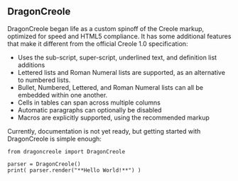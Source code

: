 
## DragonCreole

DragonCreole began life as a custom spinoff of the Creole markup, optimized for speed and HTML5 compliance.  It has some additional features that make it different from the official Creole 1.0 specification:

* Uses the sub-script, super-script, underlined text, and definition list additions
* Lettered lists and Roman Numeral lists are supported, as an alternative to numbered lists.
* Bullet, Numbered, Lettered, and Roman Numeral lists can all be embedded within one another.
* Cells in tables can span across multiple columns
* Automatic paragraphs can optionally be disabled
* Macros are explicitly supported, using the recommended markup

Currently, documentation is not yet ready, but getting started with DragonCreole is simple enough:

```
from dragoncreole import DragonCreole

parser = DragonCreole()
print( parser.render("**Hello World!**") )
```
